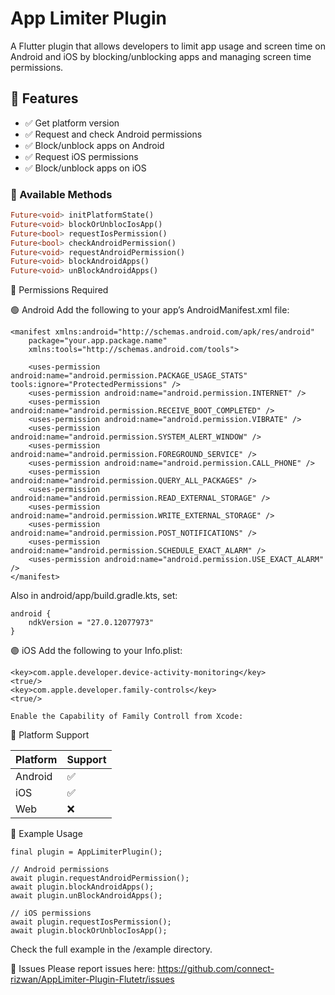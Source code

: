 # App Limiter Plugin

A Flutter plugin that allows developers to limit app usage and screen time on Android and iOS by blocking/unblocking apps and managing screen time permissions.

## 🧠 Features

- ✅ Get platform version
- ✅ Request and check Android permissions
- ✅ Block/unblock apps on Android
- ✅ Request iOS permissions
- ✅ Block/unblock apps on iOS

### 🔧 Available Methods

```dart
Future<void> initPlatformState()
Future<void> blockOrUnblocIosApp()
Future<bool> requestIosPermission()
Future<bool> checkAndroidPermission()
Future<void> requestAndroidPermission()
Future<void> blockAndroidApps()
Future<void> unBlockAndroidApps()
```

🪪 Permissions Required

🟢 Android
Add the following to your app’s AndroidManifest.xml file:
```
<manifest xmlns:android="http://schemas.android.com/apk/res/android"
    package="your.app.package.name"
    xmlns:tools="http://schemas.android.com/tools">

    <uses-permission android:name="android.permission.PACKAGE_USAGE_STATS" tools:ignore="ProtectedPermissions" />
    <uses-permission android:name="android.permission.INTERNET" />
    <uses-permission android:name="android.permission.RECEIVE_BOOT_COMPLETED" />
    <uses-permission android:name="android.permission.VIBRATE" />
    <uses-permission android:name="android.permission.SYSTEM_ALERT_WINDOW" />
    <uses-permission android:name="android.permission.FOREGROUND_SERVICE" />
    <uses-permission android:name="android.permission.CALL_PHONE" />
    <uses-permission android:name="android.permission.QUERY_ALL_PACKAGES" />
    <uses-permission android:name="android.permission.READ_EXTERNAL_STORAGE" />
    <uses-permission android:name="android.permission.WRITE_EXTERNAL_STORAGE" />
    <uses-permission android:name="android.permission.POST_NOTIFICATIONS" />
    <uses-permission android:name="android.permission.SCHEDULE_EXACT_ALARM" />
    <uses-permission android:name="android.permission.USE_EXACT_ALARM" />
</manifest>
```
Also in android/app/build.gradle.kts, set:
```
android {
    ndkVersion = "27.0.12077973"
}
```
🟣 iOS
Add the following to your Info.plist:
```
<key>com.apple.developer.device-activity-monitoring</key>
<true/>
<key>com.apple.developer.family-controls</key>
<true/>
```


```
Enable the Capability of Family Controll from Xcode:
```



📱 Platform Support

| Platform | Support |
| -------- | ------- |
| Android  | ✅       |
| iOS      | ✅       |
| Web      | ❌       |


🧪 Example Usage
```
final plugin = AppLimiterPlugin();

// Android permissions
await plugin.requestAndroidPermission();
await plugin.blockAndroidApps();
await plugin.unBlockAndroidApps();

// iOS permissions
await plugin.requestIosPermission();
await plugin.blockOrUnblocIosApp();
```
Check the full example in the /example directory.

🐞 Issues
Please report issues here:
https://github.com/connect-rizwan/AppLimiter-Plugin-Flutetr/issues